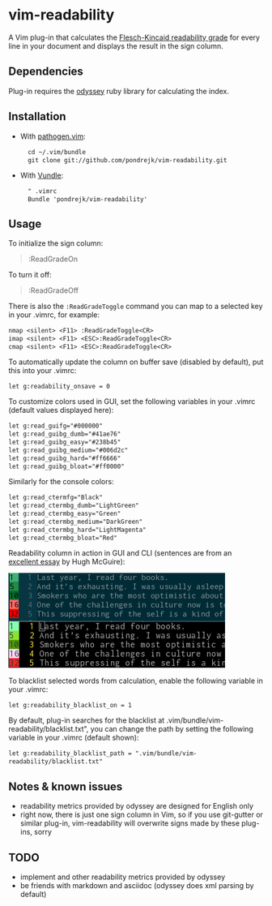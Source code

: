 vim-readability
=================

A Vim plug-in that calculates the [Flesch-Kincaid readability grade](https://en.wikipedia.org/wiki/Flesch%E2%80%93Kincaid_readability_tests) for every line in your document and displays the result in the sign column.

## Dependencies

Plug-in requires the [odyssey](<https://github.com/cameronsutter/odyssey>) ruby library for calculating the index.

## Installation

* With [pathogen.vim](https://github.com/tpope/vim-pathogen):

        cd ~/.vim/bundle
        git clone git://github.com/pondrejk/vim-readability.git

* With [Vundle](https://github.com/gmarik/vundle):

        " .vimrc
        Bundle 'pondrejk/vim-readability'

## Usage

To initialize the sign column:

> :ReadGradeOn

To turn it off:

> :ReadGradeOff

There is also the `:ReadGradeToggle` command you can map to a selected key in your .vimrc, for example:

```Vim
nmap <silent> <F11> :ReadGradeToggle<CR>
imap <silent> <F11> <ESC>:ReadGradeToggle<CR>
cmap <silent> <F11> <ESC>:ReadGradeToggle<CR>
```

To automatically update the column on buffer save (disabled by default), put this into your .vimrc:

```Vim
let g:readability_onsave = 0
```

To customize colors used in GUI, set the following variables in your .vimrc (default values displayed here):

```Vim
let g:read_guifg="#000000"
let g:read_guibg_dumb="#41ae76"
let g:read_guibg_easy="#238b45"
let g:read_guibg_medium="#006d2c"
let g:read_guibg_hard="#ff6666"
let g:read_guibg_bloat="#ff0000"
```

Similarly for the console colors:

```Vim
let g:read_ctermfg="Black"
let g:read_ctermbg_dumb="LightGreen"
let g:read_ctermbg_easy="Green"
let g:read_ctermbg_medium="DarkGreen"
let g:read_ctermbg_hard="LightMagenta"
let g:read_ctermbg_bloat="Red"
```

Readability column in action in GUI and CLI (sentences are from an [excellent essay](https://medium.com/@hughmcguire/why-can-t-we-read-anymore-503c38c131fe#.svxaye4p4) by Hugh McGuire):

![](screenshots/example.png "Readability collumn in action")

To blacklist selected words from calculation, enable the following variable in your .vimrc:

```Vim
let g:readability_blacklist_on = 1
```

By default, plug-in searches for the blacklist at .vim/bundle/vim-readability/blacklist.txt", you can change the path by setting the following variable in your .vimrc (default shown):

```Vim
let g:readability_blacklist_path = ".vim/bundle/vim-readability/blacklist.txt"
```

## Notes & known issues

* readability metrics provided by odyssey are designed for English only
* right now, there is just one sign column in Vim, so if you use git-gutter or similar plug-in, vim-readability will overwrite signs made by these plug-ins, sorry

## TODO

* implement and other readability metrics provided by odyssey
* be friends with markdown and asciidoc (odyssey does xml parsing by default)
